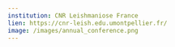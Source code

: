 ```yaml
---
institution: CNR Leishmaniose France
lien: https://cnr-leish.edu.umontpellier.fr/
image: /images/annual_conference.png
---
```


